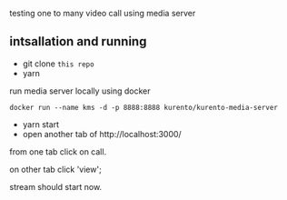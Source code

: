 testing one to many video call using media server

## intsallation and running

- git clone `this repo`
- yarn

run media server locally using docker

`docker run --name kms -d -p 8888:8888 kurento/kurento-media-server`

- yarn start
- open another tab of http://localhost:3000/

from one tab click on call.

on other tab click 'view';

stream should start now.